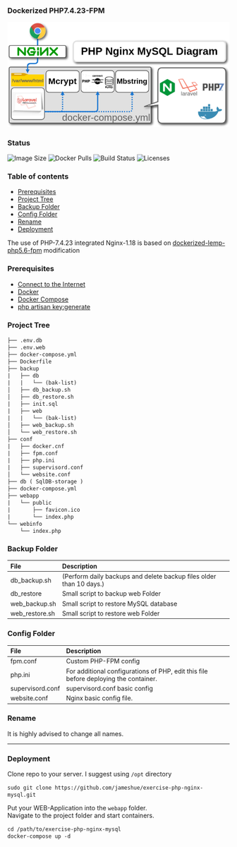 ### Dockerized PHP7.4.23-FPM

![Logo](./assets/exercise.png)

### Status
<img alt="Image Size" src="https://img.shields.io/docker/image-size/eduardsaryan/lemp-php5.6-fpm" style="max-width:100%;"> <img alt="Docker Pulls" src="https://img.shields.io/docker/pulls/eduardsaryan/lemp-php5.6-fpm" style="max-width:100%;"> <img alt="Build Status" src="https://img.shields.io/docker/cloud/build/eduardsaryan/lemp-php5.6-fpm" style="max-width:100%;"> <img alt="Licenses" src="https://img.shields.io/badge/License-GPLv3-blue.svg" style="max-width:100%;">

### Table of contents
* [Prerequisites](#Prerequisites)
* [Project Tree](#Project-Tree)
* [Backup Folder](#Backup-Folder)
* [Config Folder](#Config-Folder)
* [Rename](#Rename)
* [Deployment](#Deployment)

The use of PHP-7.4.23 integrated Nginx-1.18 is based on  [dockerized-lemp-php5.6-fpm](https://github.com/eduardsaryan/dockerized-lemp-php5.6-fpm) modification

### Prerequisites
*	[Connect to the Internet](http://www.brandx.net/support/dsl/quickstart/dsl-quickstart.html)
*	[Docker](https://www.docker.com/)
*	[Docker Compose](https://docs.docker.com/compose/install/)
*	[php artisan key:generate](https://github.com/laravel/framework/issues/20719)

### Project Tree
```less
├── .env.db
├── .env.web
├── docker-compose.yml
├── Dockerfile
├── backup
|   ├── db
|   |   └── (bak-list)  
│   ├── db_backup.sh
│   ├── db_restore.sh
|   ├── init.sql
|   ├── web
|   |   └── (bak-list)
│   ├── web_backup.sh
│   └── web_restore.sh
├── conf
|   ├── docker.cnf
|   ├── fpm.conf
|   ├── php.ini
|   ├── supervisord.conf
│   └── website.conf
├── db ( SqlDB-storage )
├── docker-compose.yml
├── webapp
|   └── public
|       ├── favicon.ico
|       └── index.php      
└── webinfo
    └── index.php
```

### Backup Folder
| File                        | Description                                                           |
| :-------------------------- |:--------------------------------------------------------------------- |
| db_backup.sh                | (Perform daily backups and delete backup files older than 10 days.)   |      
| db_restore                  | Small script to backup web Folder                                     |
| web_backup.sh               | Small script to restore MySQL database                                |
| web_restore.sh              | Small script to restore web Folder                                    |

### Config Folder
| File                        | Description                                                                          |
| :-------------------------- |:------------------------------------------------------------------------------------ |
| fpm.conf                    | Custom PHP-FPM config                                                                |
| php.ini                     | For additional configurations of PHP, еdit this file before deploying the container. |  
| supervisord.conf            | supervisord.conf basic config                                                        |
| website.conf                | Nginx basic config file.                                                             |

### Rename
It is highly advised to change all names.

-----

### Deployment
Clone repo to your server. I suggest using ```/opt``` directory
```less
sudo git clone https://github.com/jameshue/exercise-php-nginx-mysql.git
```

Put your WEB-Application into the ```webapp``` folder. <br>
Navigate to the project folder and start containers.

```less
cd /path/to/exercise-php-nginx-mysql
docker-compose up -d
```
